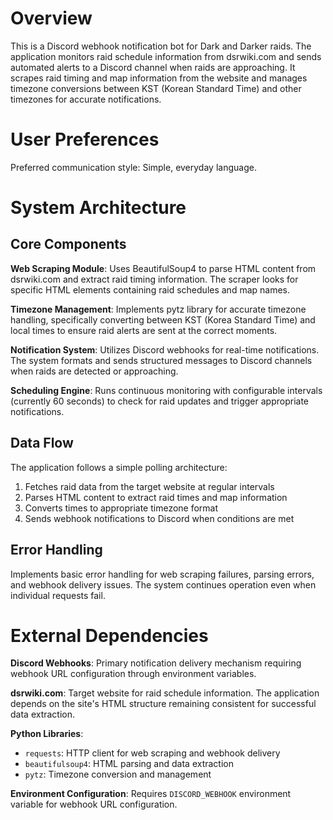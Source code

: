 # Overview

This is a Discord webhook notification bot for Dark and Darker raids. The application monitors raid schedule information from dsrwiki.com and sends automated alerts to a Discord channel when raids are approaching. It scrapes raid timing and map information from the website and manages timezone conversions between KST (Korean Standard Time) and other timezones for accurate notifications.

# User Preferences

Preferred communication style: Simple, everyday language.

# System Architecture

## Core Components

**Web Scraping Module**: Uses BeautifulSoup4 to parse HTML content from dsrwiki.com and extract raid timing information. The scraper looks for specific HTML elements containing raid schedules and map names.

**Timezone Management**: Implements pytz library for accurate timezone handling, specifically converting between KST (Korea Standard Time) and local times to ensure raid alerts are sent at the correct moments.

**Notification System**: Utilizes Discord webhooks for real-time notifications. The system formats and sends structured messages to Discord channels when raids are detected or approaching.

**Scheduling Engine**: Runs continuous monitoring with configurable intervals (currently 60 seconds) to check for raid updates and trigger appropriate notifications.

## Data Flow

The application follows a simple polling architecture:
1. Fetches raid data from the target website at regular intervals
2. Parses HTML content to extract raid times and map information  
3. Converts times to appropriate timezone format
4. Sends webhook notifications to Discord when conditions are met

## Error Handling

Implements basic error handling for web scraping failures, parsing errors, and webhook delivery issues. The system continues operation even when individual requests fail.

# External Dependencies

**Discord Webhooks**: Primary notification delivery mechanism requiring webhook URL configuration through environment variables.

**dsrwiki.com**: Target website for raid schedule information. The application depends on the site's HTML structure remaining consistent for successful data extraction.

**Python Libraries**:
- `requests`: HTTP client for web scraping and webhook delivery
- `beautifulsoup4`: HTML parsing and data extraction
- `pytz`: Timezone conversion and management

**Environment Configuration**: Requires `DISCORD_WEBHOOK` environment variable for webhook URL configuration.